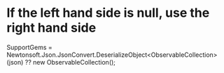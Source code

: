 # If the left hand side is null, use the right hand side
SupportGems = Newtonsoft.Json.JsonConvert.DeserializeObject<ObservableCollection<SupportGem>>(json) 
    ?? new ObservableCollection<SupportGem>();